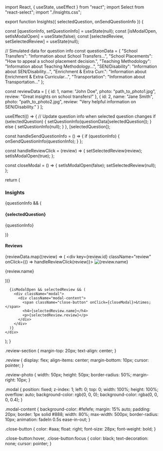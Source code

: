 import React, { useState, useEffect } from "react";
import Select from "react-select";
import "./Insights.css";

export function Insights({ selectedQuestion, onSendQuestionInfo }) {
  
  const [questionInfo, setQuestionInfo] = useState(null);
  const [isModalOpen, setIsModalOpen] = useState(false);
  const [selectedReview, setSelectedReview] = useState(null);

  // Simulated data for question info
  const questionData = {
    "School Transfers": "Information about School Transfers...",
    "School Placements": "How to appeal a school placement decision.",
    "Teaching Methodology": "Information about Teaching Methodology...",
    "SEN/Disability": "Information about SEN/Disability...",
    "Enrichment & Extra Curr.": "Information about Enrichment & Extra Curricular...",
    "Transportation": "Information about Transportation..."
  };

  const reviewData = [
    { id: 1, name: "John Doe", photo: "path_to_photo1.jpg", review: "Great insights on school transfers!" },
    { id: 2, name: "Jane Smith", photo: "path_to_photo2.jpg", review: "Very helpful information on SEN/Disability." }
  ];

  useEffect(() => {
    // Update question info when selected question changes
    if (selectedQuestion) {
      setQuestionInfo(questionData[selectedQuestion]);
    } else {
      setQuestionInfo(null);
    }
  }, [selectedQuestion]);

  const handleSendQuestionInfo = () => {
    if (questionInfo) {
      onSendQuestionInfo(questionInfo);
    }
  };

  const handleReviewClick = (review) => {
    setSelectedReview(review);
    setIsModalOpen(true);
  };

  const closeModal = () => {
    setIsModalOpen(false);
    setSelectedReview(null);
  };

  return (
    <div className="insights-container">
      <h3>Insights</h3>
      {questionInfo && (
        <div className="selected-question">
          <h4>{selectedQuestion}</h4>
          <p onClick={handleSendQuestionInfo}>{questionInfo}</p>
        </div>
      )}
      <div className="review-section">
        <h4>Reviews</h4>
        {reviewData.map((review) => (
          <div key={review.id} className="review" onClick={() => handleReviewClick(review)}>
            <img src={review.photo} alt={review.name} className="review-photo" />
            <p>{review.name}</p>
          </div>
        ))}
      </div>

      {isModalOpen && selectedReview && (
        <div className="modal">
          <div className="modal-content">
            <span className="close-button" onClick={closeModal}>&times;</span>
            <h4>{selectedReview.name}</h4>
            <p>{selectedReview.review}</p>
          </div>
        </div>
      )}
    </div>
  );
}







.review-section {
  margin-top: 20px;
  text-align: center;
}

.review {
  display: flex;
  align-items: center;
  margin-bottom: 10px;
  cursor: pointer;
}

.review-photo {
  width: 50px;
  height: 50px;
  border-radius: 50%;
  margin-right: 10px;
}

.modal {
  position: fixed;
  z-index: 1;
  left: 0;
  top: 0;
  width: 100%;
  height: 100%;
  overflow: auto;
  background-color: rgb(0, 0, 0);
  background-color: rgba(0, 0, 0, 0.4);
}

.modal-content {
  background-color: #fefefe;
  margin: 15% auto;
  padding: 20px;
  border: 1px solid #888;
  width: 80%;
  max-width: 500px;
  border-radius: 10px;
  animation: fadeIn 0.5s ease-in-out;
}

.close-button {
  color: #aaa;
  float: right;
  font-size: 28px;
  font-weight: bold;
}

.close-button:hover,
.close-button:focus {
  color: black;
  text-decoration: none;
  cursor: pointer;
}
